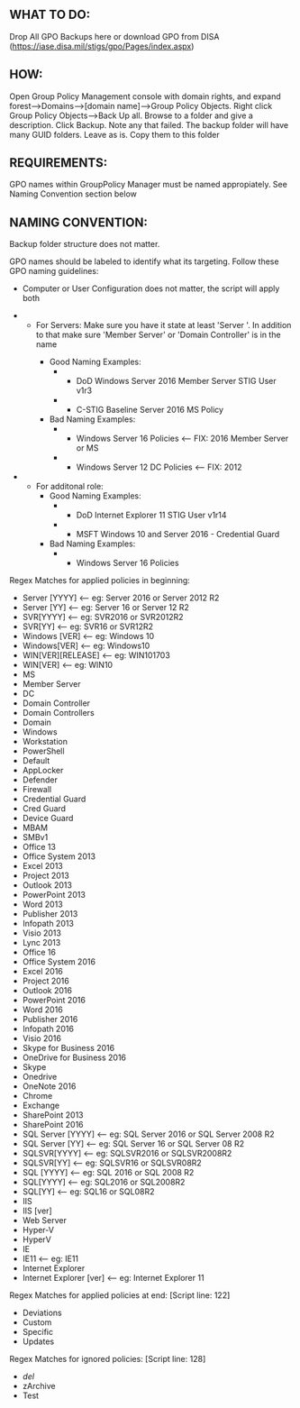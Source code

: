 ## WHAT TO DO:		
Drop All GPO Backups here or download GPO from DISA (https://iase.disa.mil/stigs/gpo/Pages/index.aspx)
## HOW:			
Open Group Policy Management console with domain rights, and expand forest-->Domains-->[domain name]-->Group Policy Objects. Right click Group Policy Objects-->Back Up all. Browse to a folder and give a description. Click Backup. Note any that failed. The backup folder will have many GUID folders. Leave as is. Copy them to this folder
## REQUIREMENTS:	
GPO names within GroupPolicy Manager must be named appropiately. See Naming Convention section below

## NAMING CONVENTION:
Backup folder structure does not matter. 

GPO names should be labeled to identify what its targeting. Follow these GPO naming guidelines:
  - Computer or User Configuration does not matter, the script will apply both
 - - For Servers: Make sure you have it state at least 'Server <version>'. In addition to that make sure 'Member Server' or 'Domain Controller' is in the name
	 - Good Naming Examples:
		 - * DoD Windows Server 2016 Member Server STIG User v1r3
		 - * C-STIG Baseline Server 2016 MS Policy
	 - Bad Naming Examples:
		 - * Windows Server 16 Policies <-- FIX: 2016 Member Server or MS
		 - * Windows Server 12 DC Policies  <-- FIX: 2012

 - - For additonal role:
	 - Good Naming Examples: 
		 - * DoD Internet Explorer 11 STIG User v1r14
		 - * MSFT Windows 10 and Server 2016 - Credential Guard
	 - Bad Naming Examples:
		 - * Windows Server 16 Policies



Regex Matches for applied policies in beginning:
 - Server [YYYY]		<-- eg: Server 2016 or Server 2012 R2
 - Server [YY]		<-- eg: Server 16 or Server 12 R2
 - SVR[YYYY]		<-- eg: SVR2016 or SVR2012R2
 - SVR[YY]			<-- eg: SVR16 or SVR12R2
 - Windows [VER]		<-- eg: Windows 10
 - Windows[VER]		<-- eg: Windows10
 - WIN[VER][RELEASE] 	<-- eg: WIN101703
 - WIN[VER]		<-- eg: WIN10
 - MS
 - Member Server
 - DC
 - Domain Controller
 - Domain Controllers
 - Domain
 - Windows
 - Workstation
 - PowerShell
 - Default
 - AppLocker
 - Defender
 - Firewall
 - Credential Guard
 - Cred Guard
 - Device Guard
 - MBAM
 - SMBv1
 - Office 13
 - Office System 2013
 - Excel 2013
 - Project 2013
 - Outlook 2013
 - PowerPoint 2013
 - Word 2013
 - Publisher 2013
 - Infopath 2013
 - Visio 2013
 - Lync 2013
 - Office 16
 - Office System 2016
 - Excel 2016
 - Project 2016
 - Outlook 2016
 - PowerPoint 2016
 - Word 2016
 - Publisher 2016
 - Infopath 2016
 - Visio 2016
 - Skype for Business 2016
 - OneDrive for Business 2016
 - Skype
 - Onedrive
 - OneNote 2016
 - Chrome
 - Exchange
 - SharePoint 2013
 - SharePoint 2016
 - SQL Server [YYYY]		<-- eg: SQL Server 2016 or SQL Server 2008 R2
 - SQL Server [YY]			<-- eg: SQL Server 16 or SQL Server 08 R2
 - SQLSVR[YYYY]			<-- eg: SQLSVR2016 or SQLSVR2008R2
 - SQLSVR[YY]			<-- eg: SQLSVR16 or SQLSVR08R2
 - SQL [YYYY]			<-- eg: SQL 2016 or SQL 2008 R2
 - SQL[YYYY]			<-- eg: SQL2016 or SQL2008R2
 - SQL[YY]				<-- eg: SQL16 or SQL08R2
 - IIS
 - IIS [ver]
 - Web Server
 - Hyper-V
 - HyperV
 - IE
 - IE11				<-- eg: IE11
 - Internet Explorer
 - Internet Explorer [ver]		<-- eg: Internet Explorer 11

Regex Matches for applied policies at end: [Script line: 122]
 - Deviations
 - Custom
 - Specific
 - Updates

Regex Matches for ignored policies: [Script line: 128]
 - _del_
 - zArchive
 - Test

